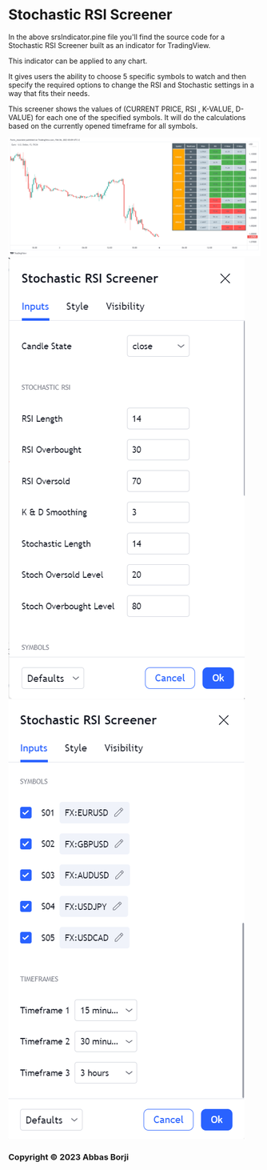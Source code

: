 # Stochastic RSI Screener

In the above srsIndicator.pine file you'll find the source code for a Stochastic RSI Screener built as an indicator for TradingView.

This indicator can be applied to any chart.

It gives users the ability to choose 5 specific symbols to watch and then specify the required options to change the RSI and Stochastic settings in a way that fits their needs.

This screener shows the values of (CURRENT PRICE, RSI , K-VALUE, D-VALUE) for each one of the specified symbols. It will do the calculations based on the currently opened timeframe for all symbols.

![alt text](https://github.com/Abbas-Borji/Stochastic-RSI-Screener/blob/main/Screenshots/Five%20Symbols%20Three%20TimeFrames%20(Design-Enhanced).png?raw=true)
![alt text](https://github.com/Abbas-Borji/Stochastic-RSI-Screener/blob/main/Screenshots/Input%20Fields%201.png?raw=true)
![alt text](https://github.com/Abbas-Borji/Stochastic-RSI-Screener/blob/main/Screenshots/Input%20Fields%202.png?raw=true)

### Copyright © 2023 Abbas Borji
